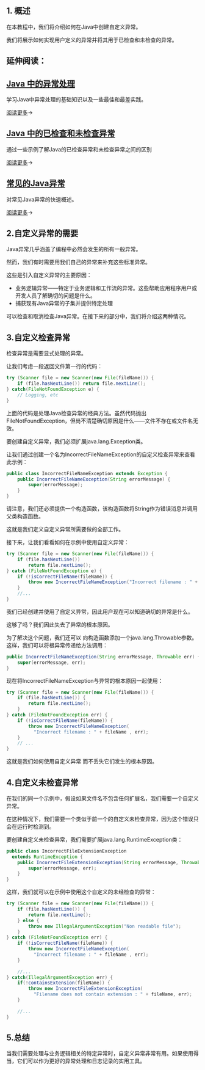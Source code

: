 ## 1. 概述

在本教程中，我们将介绍如何在Java中创建自定义异常。

我们将展示如何实现用户定义的异常并将其用于已检查和未检查的异常。

## 延伸阅读：

## [Java 中的异常处理](https://www.baeldung.com/java-exceptions)

学习Java中异常处理的基础知识以及一些最佳和最差实践。

[阅读更多](https://www.baeldung.com/java-exceptions)→

## [Java 中的已检查和未检查异常](https://www.baeldung.com/java-checked-unchecked-exceptions)

通过一些示例了解Java的已检查异常和未检查异常之间的区别

[阅读更多](https://www.baeldung.com/java-checked-unchecked-exceptions)→

## [常见的Java异常](https://www.baeldung.com/java-common-exceptions)

对常见Java异常的快速概述。

[阅读更多](https://www.baeldung.com/java-common-exceptions)→

## 2.自定义异常的需要

Java异常几乎涵盖了编程中必然会发生的所有一般异常。

然而，我们有时需要用我们自己的异常来补充这些标准异常。

这些是引入自定义异常的主要原因：

-   业务逻辑异常——特定于业务逻辑和工作流的异常。这些帮助应用程序用户或开发人员了解确切的问题是什么。
-   捕获现有Java异常的子集并提供特定处理

可以检查和取消检查Java异常。在接下来的部分中，我们将介绍这两种情况。

## 3.自定义检查异常

检查异常是需要显式处理的异常。

让我们考虑一段返回文件第一行的代码：

```java
try (Scanner file = new Scanner(new File(fileName))) {
    if (file.hasNextLine()) return file.nextLine();
} catch(FileNotFoundException e) {
    // Logging, etc 
}

```

上面的代码是处理Java检查异常的经典方法。虽然代码抛出FileNotFoundException，但尚不清楚确切原因是什么——文件不存在或文件名无效。

要创建自定义异常，我们必须扩展java.lang.Exception类。

让我们通过创建一个名为IncorrectFileNameException的自定义检查异常来查看此示例：

```java
public class IncorrectFileNameException extends Exception { 
    public IncorrectFileNameException(String errorMessage) {
        super(errorMessage);
    }
}

```

请注意，我们还必须提供一个构造函数，该构造函数将String作为错误消息并调用父类构造函数。

这就是我们定义自定义异常所需要做的全部工作。

接下来，让我们看看如何在示例中使用自定义异常：

```java
try (Scanner file = new Scanner(new File(fileName))) {
    if (file.hasNextLine())
        return file.nextLine();
} catch (FileNotFoundException e) {
    if (!isCorrectFileName(fileName)) {
        throw new IncorrectFileNameException("Incorrect filename : " + fileName );
    }
    //...
}

```

我们已经创建并使用了自定义异常，因此用户现在可以知道确切的异常是什么。

这够了吗？我们因此失去了异常的根本原因。

为了解决这个问题，我们还可以 向构造函数添加一个java.lang.Throwable参数。这样，我们可以将根异常传递给方法调用：

```java
public IncorrectFileNameException(String errorMessage, Throwable err) {
    super(errorMessage, err);
}

```

现在将IncorrectFileNameException与异常的根本原因一起使用：

```java
try (Scanner file = new Scanner(new File(fileName))) {
    if (file.hasNextLine()) {
        return file.nextLine();
    }
} catch (FileNotFoundException err) {
    if (!isCorrectFileName(fileName)) {
        throw new IncorrectFileNameException(
          "Incorrect filename : " + fileName , err);
    }
    // ...
}

```

这就是我们如何使用自定义异常 而不丢失它们发生的根本原因。

## 4.自定义未检查异常

在我们的同一个示例中，假设如果文件名不包含任何扩展名，我们需要一个自定义异常。

在这种情况下，我们需要一个类似于前一个的自定义未检查异常，因为这个错误只会在运行时检测到。

要创建自定义未检查异常，我们需要扩展java.lang.RuntimeException类：

```java
public class IncorrectFileExtensionException 
  extends RuntimeException {
    public IncorrectFileExtensionException(String errorMessage, Throwable err) {
        super(errorMessage, err);
    }
}

```

这样，我们就可以在示例中使用这个自定义的未经检查的异常：

```java
try (Scanner file = new Scanner(new File(fileName))) {
    if (file.hasNextLine()) {
        return file.nextLine();
    } else {
        throw new IllegalArgumentException("Non readable file");
    }
} catch (FileNotFoundException err) {
    if (!isCorrectFileName(fileName)) {
        throw new IncorrectFileNameException(
          "Incorrect filename : " + fileName , err);
    }
    
    //...
} catch(IllegalArgumentException err) {
    if(!containsExtension(fileName)) {
        throw new IncorrectFileExtensionException(
          "Filename does not contain extension : " + fileName, err);
    }
    
    //...
}

```

## 5.总结

当我们需要处理与业务逻辑相关的特定异常时，自定义异常非常有用。如果使用得当，它们可以作为更好的异常处理和日志记录的实用工具。